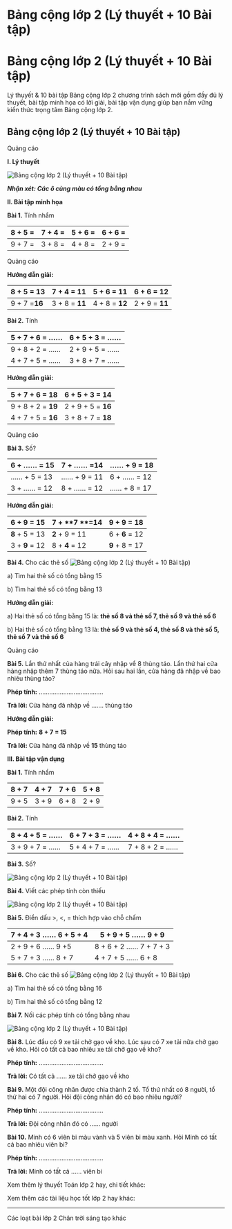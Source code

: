 # Bảng cộng lớp 2 (Lý thuyết + 10 Bài tập)

# Bảng cộng lớp 2 (Lý thuyết + 10 Bài tập)

Lý thuyết & 10 bài tập Bảng cộng lớp 2 chương trình sách mới gồm đầy đủ lý thuyết, bài tập minh họa có lời giải, bài tập vận dụng giúp bạn nắm vững kiến thức trọng tâm Bảng cộng lớp 2.

## Bảng cộng lớp 2 (Lý thuyết + 10 Bài tập)

Quảng cáo

**I. Lý thuyết**

![Bảng cộng lớp 2 \(Lý thuyết + 10 Bài tập\)](https://vietjack.com/toan-2-chan-troi/images/ly-thuyet-bang-cong-231007.PNG)

**_Nhận xét: Các ô cùng màu có tổng bằng nhau_**

**II. Bài tập minh họa**

**Bài 1.** Tính nhẩm

8 + 5 =  |  7 + 4 =  |  5 + 6 =  |  6 + 6 =   
---|---|---|---  
9 + 7 = |  3 + 8 =  |  4 + 8 =  |  2 + 9 =   
  
Quảng cáo

**Hướng dẫn giải:**

8 + 5 = **13** |  7 + 4 = **11** |  5 + 6 = **11** |  6 + 6 = **12**  
---|---|---|---  
9 + 7 =**16** |  3 + 8 = **11** |  4 + 8 = **12** |  2 + 9 = **11**  
  
**Bài 2.** Tính

5 + 7 + 6 = …… |  6 + 5 + 3 = ……  
---|---  
9 + 8 + 2 = …… |  2 + 9 + 5 = ……  
4 + 7 + 5 = …… |  3 + 8 + 7 = ……  
  
**Hướng dẫn giải:**

5 + 7 + 6 = **18** |  6 + 5 + 3 = **14**  
---|---  
9 + 8 + 2 = **19** |  2 + 9 + 5 = **16**  
4 + 7 + 5 = **16** |  3 + 8 + 7 = **18**  
  
Quảng cáo

**Bài 3.** Số?

6 + …… = 15 |  7 + …… =14 |  …… + 9 = 18  
---|---|---  
…… + 5 = 13 |  …… + 9 = 11 |  6 + …… = 12  
3 + …… = 12 |  8 + …… = 12 |  …… + 8 = 17  
  
**Hướng dẫn giải:**

6 + **9** = 15 |  7 + **7 **=14 |  **9** \+ 9 = 18  
---|---|---  
**8** \+ 5 = 13 |  **2** \+ 9 = 11 |  6 + **6** = 12  
3 + **9** = 12 |  8 + **4** = 12 |  **9** \+ 8 = 17  
  
**Bài 4.** Cho các thẻ số ![Bảng cộng lớp 2 \(Lý thuyết + 10 Bài tập\)](https://vietjack.com/toan-2-chan-troi/images/ly-thuyet-bang-cong-231008.PNG)

a) Tìm hai thẻ số có tổng bằng 15

b) Tìm hai thẻ số có tổng bằng 13

**Hướng dẫn giải:**

a) Hai thẻ số có tổng bằng 15 là: **thẻ số 8 và thẻ số 7, thẻ số 9 và thẻ số 6**

b) Hai thẻ số có tổng bằng 13 là: **thẻ số 9 và thẻ số 4, thẻ số 8 và thẻ số 5, thẻ số 7 và thẻ số 6**

Quảng cáo

**Bài 5.** Lần thứ nhất của hàng trái cây nhập về 8 thùng táo. Lần thứ hai cửa hàng nhập thêm 7 thùng táo nữa. Hỏi sau hai lần, cửa hàng đã nhập về bao nhiêu thùng táo?

**Phép tính:** ……………………………….

**Trả lời:** Cửa hàng đã nhập về ……. thùng táo

**Hướng dẫn giải:**

**Phép tính:** **8 + 7 = 15**

**Trả lời:** Cửa hàng đã nhập về **15** thùng táo

**III. Bài tập vận dụng**

**Bài 1.** Tính nhẩm

8 + 7  |  4 + 7  |  7 + 6 |  5 + 8  
---|---|---|---  
9 + 5  |  3 + 9 |  6 + 8 |  2 + 9  
  
**Bài 2.** Tính

8 + 4 + 5 = …… |  6 + 7 + 3 = …… |  4 + 8 + 4 = ……  
---|---|---  
3 + 9 + 7 = …… |  5 + 4 + 7 = …… |  7 + 8 + 2 = ……  
  
**Bài 3.** Số?

![Bảng cộng lớp 2 \(Lý thuyết + 10 Bài tập\)](https://vietjack.com/toan-2-chan-troi/images/ly-thuyet-bang-cong-231009.PNG)

**Bài 4.** Viết các phép tính còn thiếu

![Bảng cộng lớp 2 \(Lý thuyết + 10 Bài tập\)](https://vietjack.com/toan-2-chan-troi/images/ly-thuyet-bang-cong-231010.PNG)

**Bài 5.** Điền dấu >, <, = thích hợp vào chỗ chấm

7 + 4 + 3 …… 6 + 5 + 4 |  5 + 9 + 5 …… 9 + 9  
---|---  
2 + 9 + 6 …… 9 +5 |  8 + 6 + 2 …… 7 + 7 + 3  
5 + 7 + 3 …… 8 + 7 |  4 + 7 + 5 …… 6 + 8  
  
**Bài 6.** Cho các thẻ số ![Bảng cộng lớp 2 \(Lý thuyết + 10 Bài tập\)](https://vietjack.com/toan-2-chan-troi/images/ly-thuyet-bang-cong-231011.PNG)

a) Tìm hai thẻ số có tổng bằng 16

b) Tìm hai thẻ số có tổng bằng 12

**Bài 7.** Nối các phép tính có tổng bằng nhau

![Bảng cộng lớp 2 \(Lý thuyết + 10 Bài tập\)](https://vietjack.com/toan-2-chan-troi/images/ly-thuyet-bang-cong-231014.PNG)

**Bài 8.** Lúc đầu có 9 xe tải chở gạo về kho. Lúc sau có 7 xe tải nữa chở gạo về kho. Hỏi có tất cả bao nhiêu xe tải chở gạo về kho?

**Phép tính:** ……………………………….

**Trả lời:** Có tất cả …… xe tải chở gạo về kho

**Bài 9.** Một đội công nhân được chia thành 2 tổ. Tổ thứ nhất có 8 người, tổ thứ hai có 7 người. Hỏi đội công nhân đó có bao nhiêu người?

**Phép tính:** ……………………………….

**Trả lời:** Đội công nhân đó có …… người

**Bài 10.** Minh có 6 viên bi màu vành và 5 viên bi màu xanh. Hỏi Minh có tất cả bao nhiêu viên bi?

**Phép tính:** ……………………………….

**Trả lời:** Minh có tất cả …… viên bi

Xem thêm lý thuyết Toán lớp 2 hay, chi tiết khác:

Xem thêm các tài liệu học tốt lớp 2 hay khác:

* * *

Các loạt bài lớp 2 Chân trời sáng tạo khác

